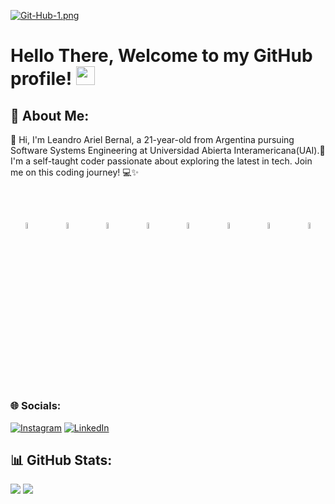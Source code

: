 [![Git-Hub-1.png](https://i.postimg.cc/pVY6rTyf/Git-Hub-1.png)](https://postimg.cc/rzsJYq1s)

# Hello There, Welcome to my GitHub profile! <img src="https://github.com/abdoachhoubi/abdoachhoubi/blob/main/gifs/Hi.gif" width="30"></h2>

## 💫 About Me:
👋 Hi, I'm Leandro Ariel Bernal, a 21-year-old from Argentina pursuing Software Systems Engineering at Universidad Abierta Interamericana(UAI).🚀 I'm a self-taught coder passionate about exploring the latest in tech. Join me on this coding journey! 💻✨

<br><br>
<p align="center">
    <img src=https://i.postimg.cc/vHyz4GXp/63065002cd563e1cd1cead28-eaadfe64.png style="width: 5%; height: auto"/> &nbsp;&nbsp;&nbsp;&nbsp;&nbsp;&nbsp;&nbsp;&nbsp;
    <img src=https://i.postimg.cc/50bnz1S7/net-core-logo-E82-CE4-F701-seeklogo-com.png style="width: 5%; height: auto"/> &nbsp;&nbsp;&nbsp;&nbsp;&nbsp;&nbsp;&nbsp;&nbsp;
    <img src=https://i.postimg.cc/FKJx8zDn/sql-server.png style="width: 5%; height: auto"/> &nbsp;&nbsp;&nbsp;&nbsp;&nbsp;&nbsp;&nbsp;&nbsp;
    <img src=https://i.postimg.cc/xTBZYSGk/python.png style="width: 5%; height: auto"/> &nbsp;&nbsp;&nbsp;&nbsp;&nbsp;&nbsp;&nbsp;&nbsp;
    <img src=https://i.postimg.cc/nr3NJjFB/2333390-html-html5-internet-website-85590.png style="width: 5%; height: auto"/> &nbsp;&nbsp;&nbsp;&nbsp;&nbsp;&nbsp;&nbsp;&nbsp;
    <img src=https://i.postimg.cc/KYYN6qKq/css3-02-icon-icons-com-50917.png style="width: 5%; height: auto"/> &nbsp;&nbsp;&nbsp;&nbsp;&nbsp;&nbsp;&nbsp;&nbsp;
    <img src=https://i.postimg.cc/j50DHCrH/javascript-icon-153511.png style="width: 5%; height: auto"/> &nbsp;&nbsp;&nbsp;&nbsp;&nbsp;&nbsp;&nbsp;&nbsp;
    <img src=https://i.postimg.cc/T1N3vdPp/google-cloud-icon-137536.png style="width: 5%; height: auto"/> &nbsp;&nbsp;&nbsp;&nbsp;&nbsp;&nbsp;&nbsp;&nbsp;
</p>
<br><br>




### 🌐 Socials:
[![Instagram](https://img.shields.io/badge/Instagram-%23E4405F.svg?logo=Instagram&logoColor=white)](https://instagram.com/bernaleandro) [![LinkedIn](https://img.shields.io/badge/LinkedIn-%230077B5.svg?logo=linkedin&logoColor=white)](https://linkedin.com/in/bernaleandro) 


## 📊 GitHub Stats:
![](https://github-readme-stats.vercel.app/api/top-langs/?username=bernaleandro&theme=dark&hide_border=true&include_all_commits=true&count_private=false)
![](https://github-readme-streak-stats.herokuapp.com/?user=bernaleandro&theme=dark&hide_border=true)

